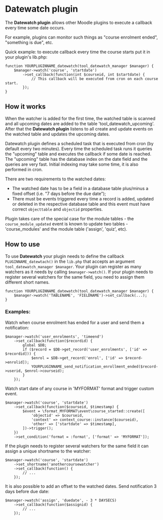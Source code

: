 # Datewatch plugin

The **Datewatch plugin** allows other Moodle plugins to execute a callback every time some date occurs.

For example, plugins can monitor such things as "course enrolment ended", "something is due", etc.

Quick example: to execute callback every time the course starts put it in your plugin's lib.php:

```
function YOURPLUGINNAME_datewatch(tool_datewatch_manager $manager) {
    $manager->watch('course', 'startdate')
        ->set_callback(function(int $courseid, int $startdate) {
            // This callback will be executed from cron on each course start.
        });
}
```

## How it works

When the watcher is added for the first time, the watched table is scanned and all upcoming dates are added
to the table 'tool_datewatch_upcoming'. After that the **Datewatch plugin** listens to all create and update
events on the watched table and updates the upcoming dates.

Datewatch plugin defines a scheduled task that is executed from cron (by default every two minutes).
Every time the scheduled task runs it queries the "upcoming" table and executes the callback if some date is
reached. The "upcoming" table has the database index on the date field and the queries are very fast. Initial
indexing may take some time, it is also performed in cron.

There are two requirements to the watched dates:
- The watched date has to be a field in a database table plus/minus a fixed offset (i.e. "7 days before the due date");
- There must be events triggered every time a record is added, updated or deleted in the respective database table
  and this event must have correct `objecttable` and `objectid` properties.

Plugin takes care of the special case for the module tables - the `course_module_updated` event is known to update two
tables - 'course_modules' and the module table ('assign', 'quiz', etc).

## How to use

To use **Datewatch** your plugin needs to define the callback `PLUGINNAME_datewtach()` in the `lib.php` 
that accepts an argument `tool_datewatch_manager $manager`. Your plugin can register as many watchers 
as it needs by calling `$manager->watch()`. If your plugin needs to register several watchers for the same field,
you need to assign them different short names.

```
function YOURPLUGINNAME_datewatch(tool_datewatch_manager $manager) {
    $manager->watch('TABLENAME', 'FIELDNAME')->set_callback(...);
}
```

### Examples:

Watch when course enrolment has ended for a user and send them a notification:
```
$manager->watch('user_enrolments', 'timeend')
    ->set_callback(function($recordid) {
        global $DB;
        if ($record = $DB->get_record('user_enrolments', ['id' => $recordid])) {
            $enrol = $DB->get_record('enrol', ['id' => $record->enrolid]);
            YOURPLUGINNAME_send_notification_enrollment_ended($record->userid, $enrol->courseid);
        }
    });
```

Watch start date of any course in 'MYFORMAT' format and trigger custom event.

```
$manager->watch('course', 'startdate')
    ->set_callback(function($courseid, $timestamp) {
        $event = \format_MYFORMAT\event\course_started::create([
            'objectid' => $courseid,
            'context' => context_course::instance($courseid),
            'other' => ['startdate' => $timestamp],
        ])->trigger();
    })
    ->set_condition('format = :format', ['format' => 'MYFORMAT']);
```
        
If the plugin needs to register several watchers for the same field it can assign a unique
shortname to the watcher:

```
$manager->watch('course', 'startdate')
    ->set_shortname('anothercoursewatcher')
    ->set_callback(function() {
        // ...
    });    
```

It is also possible to add an offset to the watched dates. Send notification 3 days before due date:

```
$manager->watch('assign', 'duedate', - 3 * DAYSECS)
    ->set_callback(function($assignid) {
        // ...
    });
```

